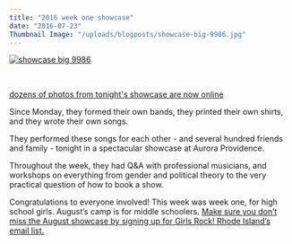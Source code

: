 ```yaml
---
title: "2016 week one showcase"
date: "2016-07-23"
Thumbnail Image: "/uploads/blogposts/showcase-big-9986.jpg"
---
```


[![showcase big 9986](/uploads/blogposts/showcase-big-9986-300x200.jpg)](http://girlsrockri.org/wp-content/uploads/2016/07/showcase-big-9986.jpg)

 

[dozens of photos from tonight's showcase are now online](https://www.flickr.com/photos/girlsrockri/albums/72157668486845154)

Since Monday, they formed their own bands, they printed their own shirts, and they wrote their own songs.

They performed these songs for each other - and several hundred friends and family - tonight in a spectacular showcase at Aurora Providence.

Throughout the week, they had Q&A with professional musicians, and workshops on everything from gender and political theory to the very practical question of how to book a show.

Congratulations to everyone involved! This week was week one, for high school girls. August’s camp is for middle schoolers. [Make sure you don’t miss the August showcase by signing up for Girls Rock! Rhode Island’s email list.](http://girlsrockri.us7.list-manage.com/subscribe?u=9bc0ccfa28d3393612bd3e2a1&id=d90deaa8ed)
